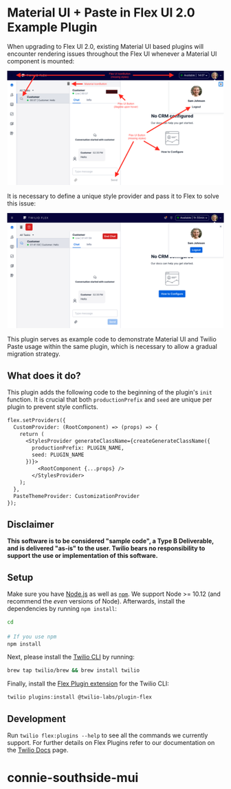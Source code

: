 # Material UI + Paste in Flex UI 2.0 Example Plugin

When upgrading to Flex UI 2.0, existing Material UI based plugins will encounter rendering issues throughout the Flex UI whenever a Material UI component is mounted:

![Screenshot of Material UI rendering issues](screenshots/issues.png)

It is necessary to define a unique style provider and pass it to Flex to solve this issue:

![Screenshot of fixed example plugin](screenshots/fixed.png)

This plugin serves as example code to demonstrate Material UI and Twilio Paste usage within the same plugin, which is necessary to allow a gradual migration strategy.

## What does it do?

This plugin adds the following code to the beginning of the plugin's `init` function. It is crucial that both `productionPrefix` and `seed` are unique per plugin to prevent style conflicts.

```
flex.setProviders({
  CustomProvider: (RootComponent) => (props) => {
    return (
      <StylesProvider generateClassName={createGenerateClassName({
        productionPrefix: PLUGIN_NAME,
        seed: PLUGIN_NAME
      })}>
          <RootComponent {...props} />
        </StylesProvider>
    );
  },
  PasteThemeProvider: CustomizationProvider
});
```

## Disclaimer

**This software is to be considered "sample code", a Type B Deliverable, and is delivered "as-is" to the user. Twilio bears no responsibility to support the use or implementation of this software.**

## Setup

Make sure you have [Node.js](https://nodejs.org) as well as [`npm`](https://npmjs.com). We support Node >= 10.12 (and recommend the _even_ versions of Node). Afterwards, install the dependencies by running `npm install`:

```bash
cd 

# If you use npm
npm install
```

Next, please install the [Twilio CLI](https://www.twilio.com/docs/twilio-cli/quickstart) by running:

```bash
brew tap twilio/brew && brew install twilio
```

Finally, install the [Flex Plugin extension](https://github.com/twilio-labs/plugin-flex/tree/v1-beta) for the Twilio CLI:

```bash
twilio plugins:install @twilio-labs/plugin-flex
```

## Development

Run `twilio flex:plugins --help` to see all the commands we currently support. For further details on Flex Plugins refer to our documentation on the [Twilio Docs](https://www.twilio.com/docs/flex/developer/plugins/cli) page.

# connie-southside-mui
